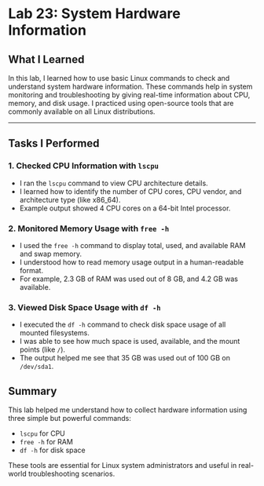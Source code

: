# Lab 23: System Hardware Information

## What I Learned

In this lab, I learned how to use basic Linux commands to check and understand system hardware information. These commands help in system monitoring and troubleshooting by giving real-time information about CPU, memory, and disk usage. I practiced using open-source tools that are commonly available on all Linux distributions.

---

## Tasks I Performed

### 1. Checked CPU Information with `lscpu`

- I ran the `lscpu` command to view CPU architecture details.
- I learned how to identify the number of CPU cores, CPU vendor, and architecture type (like x86_64).
- Example output showed 4 CPU cores on a 64-bit Intel processor.

### 2. Monitored Memory Usage with `free -h`

- I used the `free -h` command to display total, used, and available RAM and swap memory.
- I understood how to read memory usage output in a human-readable format.
- For example, 2.3 GB of RAM was used out of 8 GB, and 4.2 GB was available.

### 3. Viewed Disk Space Usage with `df -h`

- I executed the `df -h` command to check disk space usage of all mounted filesystems.
- I was able to see how much space is used, available, and the mount points (like `/`).
- The output helped me see that 35 GB was used out of 100 GB on `/dev/sda1`.

## Summary

This lab helped me understand how to collect hardware information using three simple but powerful commands:
- `lscpu` for CPU
- `free -h` for RAM
- `df -h` for disk space

These tools are essential for Linux system administrators and useful in real-world troubleshooting scenarios.
